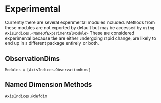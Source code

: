 # Experimental

Currently there are several experimental modules included.
Methods from these modules are not exported by default but may be accessed by `using AxisIndices.<NameOfExperimentalModule>`
These are considered experimental because the are either undergoing rapid change, are likely to end up in a different package entirely, or both.

## ObservationDims

```@autodocs
Modules = [AxisIndices.ObservationDims]
```


## Named Dimension Methods

```@docs
AxisIndices.@defdim
```


